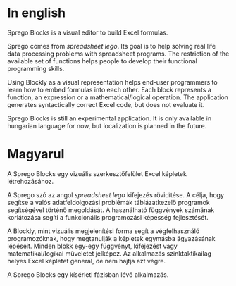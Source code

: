 # In english
Sprego Blocks is a visual editor to build Excel formulas.

Sprego comes from *spreadsheet lego*.
Its goal is to help solving real life data processing problems with spreadsheet programs.
The restriction of the available set of functions helps people to develop their functional programming skills.

Using Blockly as a visual representation helps end-user programmers to learn how to embed formulas into each other.
Each block represents a function, an expression or a mathematical/logical operation.
The application generates syntactically correct Excel code, but does not evaluate it.

Sprego Blocks is still an experimental application.
It is only available in hungarian language for now, but localization is planned in the future.

# Magyarul
A Sprego Blocks egy vizuális szerkesztőfelület Excel képletek létrehozásához.

A Sprego szó az angol *spreadsheet lego* kifejezés rövidítése.
A célja, hogy segítse a valós adatfeldolgozási problémák táblázatkezelő programok segítségével történő megoldását.
A használható függvények számának korlátozása segíti a funkcionális programozási képesség fejlesztését.

A Blockly, mint vizuális megjelenítési forma segít a végfelhasználó programozóknak, hogy megtanulják a képletek egymásba ágyazásának lépéseit.
Minden blokk egy-egy függvényt, kifejezést vagy matematikai/logikai műveletet jelképez.
Az alkalmazás szinktaktikailag helyes Excel képletet generál, de nem hajtja azt végre.

A Sprego Blocks egy kísérleti fázisban lévő alkalmazás.
